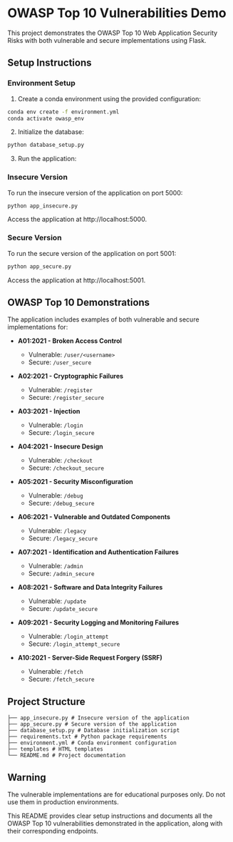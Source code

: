 # OWASP Top 10 Vulnerabilities Demo

This project demonstrates the OWASP Top 10 Web Application Security Risks with both vulnerable and secure implementations using Flask.

## Setup Instructions

### Environment Setup

1. Create a conda environment using the provided configuration:

```bash
conda env create -f environment.yml
conda activate owasp_env
```

2. Initialize the database:

```bash
python database_setup.py
```

3. Run the application:

### Insecure Version

To run the insecure version of the application on port 5000:

```bash
python app_insecure.py
```

Access the application at http://localhost:5000.

### Secure Version

To run the secure version of the application on port 5001:

```bash
python app_secure.py
```

Access the application at http://localhost:5001.

## OWASP Top 10 Demonstrations

The application includes examples of both vulnerable and secure implementations for:

- **A01:2021 - Broken Access Control**

  - Vulnerable: `/user/<username>`
  - Secure: `/user_secure`

- **A02:2021 - Cryptographic Failures**

  - Vulnerable: `/register`
  - Secure: `/register_secure`

- **A03:2021 - Injection**

  - Vulnerable: `/login`
  - Secure: `/login_secure`

- **A04:2021 - Insecure Design**

  - Vulnerable: `/checkout`
  - Secure: `/checkout_secure`

- **A05:2021 - Security Misconfiguration**

  - Vulnerable: `/debug`
  - Secure: `/debug_secure`

- **A06:2021 - Vulnerable and Outdated Components**

  - Vulnerable: `/legacy`
  - Secure: `/legacy_secure`

- **A07:2021 - Identification and Authentication Failures**

  - Vulnerable: `/admin`
  - Secure: `/admin_secure`

- **A08:2021 - Software and Data Integrity Failures**

  - Vulnerable: `/update`
  - Secure: `/update_secure`

- **A09:2021 - Security Logging and Monitoring Failures**

  - Vulnerable: `/login_attempt`
  - Secure: `/login_attempt_secure`

- **A10:2021 - Server-Side Request Forgery (SSRF)**
  - Vulnerable: `/fetch`
  - Secure: `/fetch_secure`

## Project Structure

```
├── app_insecure.py # Insecure version of the application
├── app_secure.py # Secure version of the application
├── database_setup.py # Database initialization script
├── requirements.txt # Python package requirements
├── environment.yml # Conda environment configuration
├── templates # HTML templates
└── README.md # Project documentation

```

## Warning

The vulnerable implementations are for educational purposes only. Do not use them in production environments.

This README provides clear setup instructions and documents all the OWASP Top 10 vulnerabilities demonstrated in the application, along with their corresponding endpoints.

